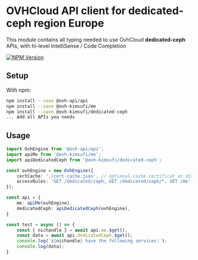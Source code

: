 # OVHCloud API client for **dedicated-ceph** region Europe

This module contains all typing needed to use OvhCloud **dedicated-ceph** APIs, with hi-level IntelliSense / Code Completion

[![NPM Version](https://img.shields.io/npm/v/@ovh-kimsufi/dedicated-ceph.svg?style=flat)](https://www.npmjs.org/package/@ovh-kimsufi/dedicated-ceph)

## Setup

With npm:

```bash
npm install --save @ovh-api/api
npm install --save @ovh-kimsufi/me
npm install --save @ovh-kimsufi/dedicated-ceph
... Add all APIs you needs
```

## Usage

```typescript
import OvhEngine from '@ovh-api/api';
import apiMe from '@ovh-kimsufi/me';
import apiDedicatedCeph from '@ovh-kimsufi/dedicated-ceph';

const ovhEngine = new OvhEngine({ 
    certCache: './cert-cache.json', // optional cache certificat on disk.
    accessRules: 'GET /dedicated/ceph, GET /dedicated/ceph/*, GET /me', // optional limit the requested privileges.
});

const api = {
    me: apiMe(ovhEngine),
    dedicatedCeph: apiDedicatedCeph(ovhEngine),
}

const test = async () => {
    const { nichandle } = await api.me.$get();
    const data = await api.dedicatedCeph.$get();
    console.log(`${nichandle} have the following services:`);
    console.log(data);
}
```
